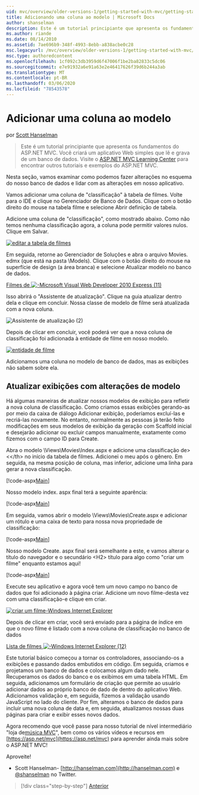 ```yaml
---
uid: mvc/overview/older-versions-1/getting-started-with-mvc/getting-started-with-mvc-part8
title: Adicionando uma coluna ao modelo | Microsoft Docs
author: shanselman
description: Este é um tutorial principiante que apresenta os fundamentos do ASP.NET MVC. Crie um aplicativo Web simples que lê e grava de um banco de dados.
ms.author: riande
ms.date: 08/14/2010
ms.assetid: 7ae696b9-348f-4993-8ebb-a838acbe0c28
msc.legacyurl: /mvc/overview/older-versions-1/getting-started-with-mvc/getting-started-with-mvc-part8
msc.type: authoredcontent
ms.openlocfilehash: 1cf092c3db3959d6f47006f1be2ba82833c5dc06
ms.sourcegitcommit: e7e91932a6e91a63e2e46417626f39d6b244a3ab
ms.translationtype: MT
ms.contentlocale: pt-BR
ms.lasthandoff: 03/06/2020
ms.locfileid: "78543578"
---
```

# <a name="adding-a-column-to-the-model"></a>Adicionar uma coluna ao modelo

por [Scott Hanselman](https://github.com/shanselman)

> Este é um tutorial principiante que apresenta os fundamentos do ASP.NET MVC. Você criará um aplicativo Web simples que lê e grava de um banco de dados. Visite o [ASP.NET MVC Learning Center](../../../index.md) para encontrar outros tutoriais e exemplos do ASP.NET MVC.

Nesta seção, vamos examinar como podemos fazer alterações no esquema do nosso banco de dados e lidar com as alterações em nosso aplicativo.

Vamos adicionar uma coluna de "classificação" à tabela de filmes. Volte para o IDE e clique no Gerenciador de Banco de Dados. Clique com o botão direito do mouse na tabela filme e selecione Abrir definição de tabela.

Adicione uma coluna de "classificação", como mostrado abaixo. Como não temos nenhuma classificação agora, a coluna pode permitir valores nulos. Clique em Salvar.

[![editar a tabela de filmes](getting-started-with-mvc-part8/_static/image2.png)](getting-started-with-mvc-part8/_static/image1.png)

Em seguida, retorne ao Gerenciador de Soluções e abra o arquivo Movies. edmx (que está na pasta \Models). Clique com o botão direito do mouse na superfície de design (a área branca) e selecione Atualizar modelo no banco de dados.

[Filmes de ![-Microsoft Visual Web Developer 2010 Express (11)](getting-started-with-mvc-part8/_static/image4.png)](getting-started-with-mvc-part8/_static/image3.png)

Isso abrirá o "Assistente de atualização". Clique na guia atualizar dentro dela e clique em concluir. Nossa classe de modelo de filme será atualizada com a nova coluna.

![Assistente de atualização (2)](getting-started-with-mvc-part8/_static/image5.png)

Depois de clicar em concluir, você poderá ver que a nova coluna de classificação foi adicionada à entidade de filme em nosso modelo.

[![entidade de filme](getting-started-with-mvc-part8/_static/image7.png)](getting-started-with-mvc-part8/_static/image6.png)

Adicionamos uma coluna no modelo de banco de dados, mas as exibições não sabem sobre ela.

## <a name="update-views-with-model-changes"></a>Atualizar exibições com alterações de modelo

Há algumas maneiras de atualizar nossos modelos de exibição para refletir a nova coluna de classificação. Como criamos essas exibições gerando-as por meio da caixa de diálogo Adicionar exibição, poderíamos excluí-las e recriá-las novamente. No entanto, normalmente as pessoas já terão feito modificações em seus modelos de exibição da geração com Scaffold inicial e desejarão adicionar ou excluir campos manualmente, exatamente como fizemos com o campo ID para Create.

Abra o modelo \Views\Movies\Index.aspx e adicione uma classificação de&gt;&lt;&lt;/th&gt; no início da tabela de filmes. Adicionei o meu após o gênero. Em seguida, na mesma posição de coluna, mas inferior, adicione uma linha para gerar a nova classificação.

[!code-aspx[Main](getting-started-with-mvc-part8/samples/sample1.aspx)]

Nosso modelo index. aspx final terá a seguinte aparência:

[!code-aspx[Main](getting-started-with-mvc-part8/samples/sample2.aspx)]

Em seguida, vamos abrir o modelo \Views\Movies\Create.aspx e adicionar um rótulo e uma caixa de texto para nossa nova propriedade de classificação:

[!code-aspx[Main](getting-started-with-mvc-part8/samples/sample3.aspx)]

Nosso modelo Create. aspx final será semelhante a este, e vamos alterar o título do navegador e o secundário &lt;H2&gt; título para algo como "criar um filme" enquanto estamos aqui!

[!code-aspx[Main](getting-started-with-mvc-part8/samples/sample4.aspx)]

Execute seu aplicativo e agora você tem um novo campo no banco de dados que foi adicionado à página criar. Adicione um novo filme-desta vez com uma classificação-e clique em criar.

[![criar um filme-Windows Internet Explorer](getting-started-with-mvc-part8/_static/image9.png)](getting-started-with-mvc-part8/_static/image8.png)

Depois de clicar em criar, você será enviado para a página de índice em que o novo filme é listado com a nova coluna de classificação no banco de dados

[Lista de filmes ![-Windows Internet Explorer (12)](getting-started-with-mvc-part8/_static/image11.png)](getting-started-with-mvc-part8/_static/image10.png)

Este tutorial básico começou a tornar os controladores, associando-os a exibições e passando dados embutidos em código. Em seguida, criamos e projetamos um banco de dados e colocamos algum dado nele. Recuperamos os dados do banco e os exibimos em uma tabela HTML. Em seguida, adicionamos um formulário de criação que permite ao usuário adicionar dados ao próprio banco de dado de dentro do aplicativo Web. Adicionamos validação e, em seguida, fizemos a validação usando JavaScript no lado do cliente. Por fim, alteramos o banco de dados para incluir uma nova coluna de data e, em seguida, atualizamos nossas duas páginas para criar e exibir esses novos dados.

Agora recomendo que você passe para nosso tutorial de nível intermediário "loja de[música MVC](../../older-versions/mvc-music-store/mvc-music-store-part-1.md)", bem como os vários vídeos e recursos em [https://asp.net/mvc](https://asp.net/mvc) para aprender ainda mais sobre o ASP.NET MVC!

Aproveite!

- Scott Hanselman- [http://hanselman.com](http://hanselman.com) e [@shanselman](http://twitter.com/shanselman) no Twitter.

> [!div class="step-by-step"]
> [Anterior](getting-started-with-mvc-part7.md)
